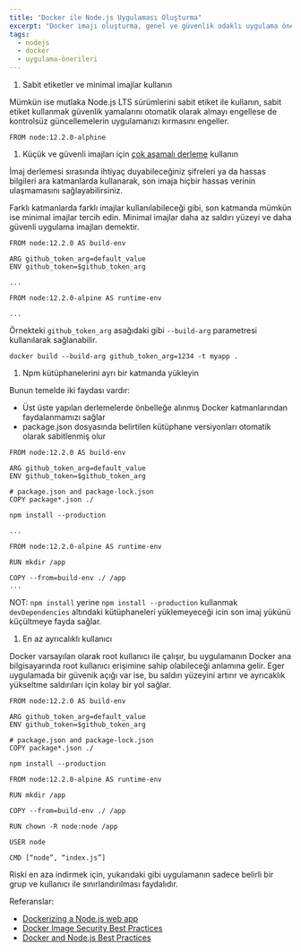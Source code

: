 ```yaml
---
title: "Docker ile Node.js Uygulaması Oluşturma"
excerpt: "Docker imajı oluşturma, genel ve güvenlik odaklı uygulama önerileri"
tags: 
  - nodejs
  - docker
  - uygulama-önerileri
---
```


1. Sabit etiketler ve minimal imajlar kullanın

Mümkün ise mutlaka Node.js LTS sürümlerini sabit etiket ile kullanın, sabit etiket kullanmak güvenlik yamalarını otomatik olarak almayı engellese de kontrolsüz güncellemelerin uygulamanızı kırmasını engeller.

```text
FROM node:12.2.0-alphine
```

1. Küçük ve güvenli imajları için [çok aşamalı derleme](https://docs.docker.com/develop/develop-images/multistage-build/) kullanın

İmaj derlemesi sırasında ihtiyaç duyabileceğiniz şifreleri ya da hassas bilgileri ara katmanlarda kullanarak, son imaja hiçbir hassas verinin ulaşmamasını sağlayabilirsiniz.

Farklı katmanlarda farklı imajlar kullanılabileceği gibi, son katmanda mümkün ise minimal imajlar tercih edin. Minimal imajlar daha az saldırı yüzeyi ve daha güvenli uygulama imajları demektir.

```text
FROM node:12.2.0 AS build-env

ARG github_token_arg=default_value
ENV github_token=$github_token_arg

...

FROM node:12.2.0-alpine AS runtime-env

...
```

Örnekteki `github_token_arg` asağıdaki gibi `--build-arg` parametresi kullanılarak sağlanabilir.

```text
docker build --build-arg github_token_arg=1234 -t myapp .
```

1. Npm kütüphanelerini ayrı bir katmanda yükleyin

Bunun temelde iki faydası vardır:

- Üst üste yapılan derlemelerde önbelleğe alınmış Docker katmanlarından faydalanmamızı sağlar
- package.json dosyasında belirtilen kütüphane versiyonları otomatik olarak sabitlenmiş olur

```text
FROM node:12.2.0 AS build-env

ARG github_token_arg=default_value
ENV github_token=$github_token_arg

# package.json and package-lock.json
COPY package*.json ./

npm install --production

...

FROM node:12.2.0-alpine AS runtime-env

RUN mkdir /app

COPY --from=build-env ./ /app
...
```

NOT: `npm install` yerine `npm install --production` kullanmak `devDependencies` altındaki kütüphaneleri yüklemeyeceği icin son imaj yükünü küçültmeye fayda sağlar.

1. En az ayrıcalıklı kullanıcı

Docker varsayılan olarak root kullanıcı ile çalışır, bu uygulamanın Docker ana bilgisayarında root kullanıcı erişimine sahip olabileceği anlamına gelir. Eger uygulamada bir güvenik açığı var ise, bu saldırı yüzeyini artırır ve ayrıcaklık yükseltme saldırıları için kolay bir yol sağlar.

```text
FROM node:12.2.0 AS build-env

ARG github_token_arg=default_value
ENV github_token=$github_token_arg

# package.json and package-lock.json
COPY package*.json ./

npm install --production

FROM node:12.2.0-alpine AS runtime-env

RUN mkdir /app

COPY --from=build-env ./ /app

RUN chown -R node:node /app

USER node

CMD [“node”, “index.js”]
```

Riski en aza indirmek için, yukarıdaki gibi uygulamanın sadece belirli bir grup ve kullanıcı ile sınırlandırılması faydalıdır.

Referanslar:

- [Dockerizing a Node.js web app](https://nodejs.org/en/docs/guides/nodejs-docker-webapp/)
- [Docker Image Security Best Practices](https://snyk.io/blog/10-docker-image-security-best-practices/)
- [Docker and Node.js Best Practices](https://github.com/nodejs/docker-node/blob/master/docs/BestPractices.md)

